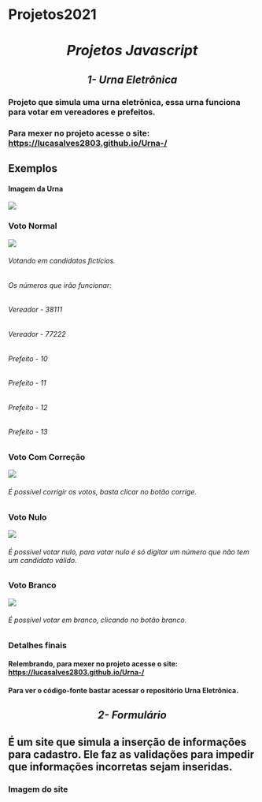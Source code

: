 # Projetos2021
<h1 align="center" >  <i> Projetos Javascript </i> </h1>

<h2 align='center'>  <i> 1- Urna Eletrônica </i> </h2>

### Projeto que simula uma urna eletrônica, essa urna funciona para votar em vereadores e prefeitos.
### Para mexer no projeto acesse o site: <https://lucasalves2803.github.io/Urna-/>

## Exemplos
#### Imagem da Urna
![](https://github.com/LucasAlves2803/Projetos2021/blob/f701274df9ac9e3322889b467e65b4098f338a17/Urna%20Eletr%C3%B4nica/Imagens/Urna.png)

### Voto Normal
![](https://github.com/LucasAlves2803/Projetos2021/blob/f8c336934ca94d76162602805760277f4d88356f/Urna%20Eletr%C3%B4nica/Gifs/Voto%20confirmado2.gif)
###### Votando em candidatos fictícios.
###### Os números que irão funcionar: 
######   Vereador - 38111 
######   Vereador - 77222
######   Prefeito - 10
######   Prefeito - 11
######   Prefeito - 12
######   Prefeito - 13

### Voto Com Correção
![](https://github.com/LucasAlves2803/Projetos2021/blob/da875a468d48fe624104ea4459ddc804baad0933/Urna%20Eletr%C3%B4nica/Gifs/voto%20nulo.gif)
###### É possível corrigir os votos, basta clicar no botão corrige.

### Voto Nulo
![](https://github.com/LucasAlves2803/Projetos2021/blob/06e7fbee4b9e26f0bde504712b469d2e72e14a6d/Urna%20Eletr%C3%B4nica/Gifs/voto%20nulo%20(1).gif)

###### É possivel votar nulo, para votar nulo é só digitar um número que não tem um candidato válido.

### Voto Branco
![](https://github.com/LucasAlves2803/Projetos2021/blob/da875a468d48fe624104ea4459ddc804baad0933/Urna%20Eletr%C3%B4nica/Gifs/voto%20em%20branco.gif)
###### É possível votar em branco, clicando no botão branco.


### Detalhes finais
#### Relembrando, para mexer no projeto acesse o site: <https://lucasalves2803.github.io/Urna-/>
#### Para ver o código-fonte bastar acessar o repositório Urna Eletrônica.

## 
<h2 align='center'>  <i> 2- Formulário </i> </h2>

## É um site que simula a inserção de informações para cadastro. Ele faz as validações para impedir que informações incorretas sejam inseridas.

### Imagem do site
